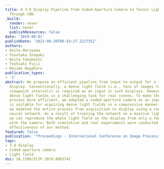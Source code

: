 ```yaml
---
title: A 3-D Display Pipeline from Coded-Aperture Camera to Tensor Light-Field Display
  Through CNN
_build:
  render: never
  list: never
  publishResources: false
date: '2019-09-01'
publishDate: '2023-08-20T08:43:27.221735Z'
authors:
- Keita Maruyama
- Yasutaka Inagaki
- Keita Takahashi
- Toshiaki Fujii
- Hajime Nagahara
publication_types:
- '1'
abstract: We propose an efficient pipeline from input to output for a tensor light-field
  display. Conventionally, a dense light field (i.e., tens of images taken with narrow
  viewpoint intervals) is required as an input in such displays. However, obtaining
  dense light fields is a challenging task for real scenes. To make the acquisition
  process more efficient, we adopted a coded-aperture camera as an input device, which
  is suitable for acquiring dense light fields in a compressive manner. Moreover,
  we modeled the entire process from acquisition to display using a convolutional
  neural network. As a result of training the network on a massive light field data,
  we can reproduce the whole light field on the display from only a few images taken
  with the camera. Both simulative and real experiments were conducted to show the
  effectiveness of our method.
featured: false
publication: '*Proceedings - International Conference on Image Processing, ICIP*'
tags:
- 3-d display
- Coded-aperture camera
- Light field
doi: 10.1109/ICIP.2019.8803741
---
```


